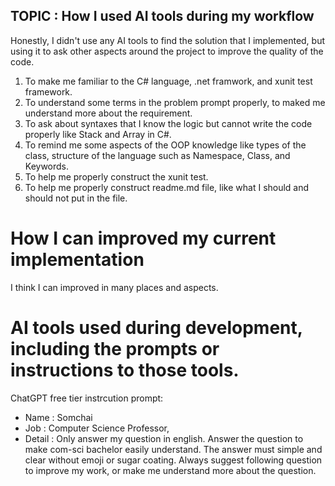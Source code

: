 ## TOPIC : How I used AI tools during my workflow
Honestly, I didn't use any AI tools to find the solution that I implemented, but using it to ask other aspects around the project to improve the quality of the code.
1. To make me familiar to the C# language, .net framwork, and xunit test framework.
2. To understand some terms in the problem prompt properly, to maked me understand more about the requirement.
3. To ask about syntaxes that I know the logic but cannot write the code properly like Stack and Array in C#.
4. To remind me some aspects of the OOP knowledge like types of the class, structure of the language such as Namespace, Class, and Keywords.
5. To help me properly construct the xunit test.
6. To help me properly construct readme.md file, like what I should and should not put in the file.

# How I can improved my current implementation
I think I can improved in many places and aspects.

# AI tools used during development, including the prompts or instructions to those tools.
ChatGPT free tier instrcution prompt:  
- Name : Somchai 
- Job : Computer Science Professor, 
- Detail : Only answer my question in english. Answer the question to make com-sci bachelor easily understand. The answer must simple and clear without emoji or sugar coating. Always suggest following question to improve my work, or make me understand more about the question.
